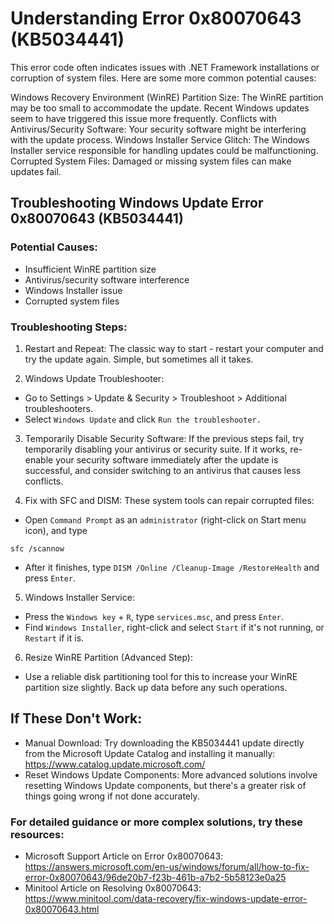 # Understanding Error 0x80070643 (KB5034441)

This error code often indicates issues with .NET Framework installations or corruption of system files. Here are some more common potential causes:

Windows Recovery Environment (WinRE) Partition Size: The WinRE partition may be too small to accommodate the update. Recent Windows updates seem to have triggered this issue more frequently.
Conflicts with Antivirus/Security Software: Your security software might be interfering with the update process.
Windows Installer Service Glitch: The Windows Installer service responsible for handling updates could be malfunctioning.
Corrupted System Files: Damaged or missing system files can make updates fail.

## Troubleshooting Windows Update Error 0x80070643 (KB5034441)

### Potential Causes:

 - Insufficient WinRE partition size
 - Antivirus/security software interference
 - Windows Installer issue
 - Corrupted system files

### Troubleshooting Steps:

 1. Restart and Repeat: The classic way to start - restart your computer and try the update again. Simple, but sometimes all it takes.

 2. Windows Update Troubleshooter:

   - Go to Settings > Update & Security > Troubleshoot > Additional troubleshooters.
   - Select `Windows Update` and click `Run the troubleshooter.`
 
 3. Temporarily Disable Security Software: If the previous steps fail, try temporarily disabling your antivirus or security suite. If it works, re-enable your security software immediately after the update is successful, and consider switching to an antivirus that causes less conflicts.

 4. Fix with SFC and DISM: These system tools can repair corrupted files:

   - Open `Command Prompt` as an `administrator` (right-click on Start menu icon), and type
   ```
   sfc /scannow
   ```
   - After it finishes, type `DISM /Online /Cleanup-Image /RestoreHealth` and press `Enter`. 

 5. Windows Installer Service:

   - Press the `Windows key` + `R`, type `services.msc`, and press `Enter`.
   - Find `Windows Installer`, right-click and select `Start` if it's not running, or `Restart` if it is.

 6. Resize WinRE Partition (Advanced Step):

   - Use a reliable disk partitioning tool for this to increase your WinRE partition size slightly. Back up data before any such operations.

## If These Don't Work:

 - Manual Download: Try downloading the KB5034441 update directly from the Microsoft Update Catalog and installing it manually: https://www.catalog.update.microsoft.com/
 - Reset Windows Update Components: More advanced solutions involve resetting Windows Update components, but there's a greater risk of things going wrong if not done accurately.

### For detailed guidance or more complex solutions, try these resources:

 - Microsoft Support Article on Error 0x80070643: https://answers.microsoft.com/en-us/windows/forum/all/how-to-fix-error-0x80070643/96de20b7-f23b-461b-a7b2-5b58123e0a25
 - Minitool Article on Resolving 0x80070643: https://www.minitool.com/data-recovery/fix-windows-update-error-0x80070643.html
